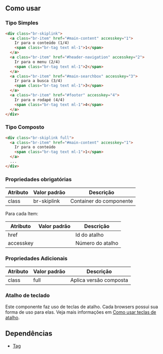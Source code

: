 [version]: # (1.0.1)

## Como usar

### Tipo Simples

```html
<div class="br-skiplink">
  <a class="br-item" href="#main-content" accesskey="1">
    Ir para o conteúdo (1/4)
    <span class="br-tag text ml-1">1</span>
  </a>
  <a class="br-item" href="#header-navigation" accesskey="2">
    Ir para o menu (2/4)
    <span class="br-tag text ml-1">2</span>
  </a>
  <a class="br-item" href="#main-searchbox" accesskey="3">
    Ir para a busca (3/4)
    <span class="br-tag text ml-1">3</span>
  </a>
  <a class="br-item" href="#footer" accesskey="4">
    Ir para o rodapé (4/4)
    <span class="br-tag text ml-1">4</span>
  </a>
</div>
```

### Tipo Composto

```html
<div class="br-skiplink full">
  <a class="br-item" href="#main-content" accesskey="1">
    Ir para o conteúdo
    <span class="br-tag text ml-1">1</span>
  </a>
  ...
</div>
```

### Propriedades obrigatórias

| Atributo | Valor padrão | Descrição               |
| -------- | ------------ | ----------------------- |
| class    | br-skiplink  | Container do componente |

Para cada Item:

| Atributo  | Valor padrão | Descrição        |
| --------- | ------------ | ---------------- |
| href      |              | Id do atalho     |
| accesskey |              | Número do atalho |

### Propriedades Adicionais

| Atributo | Valor padrão | Descrição              |
| -------- | ------------ | ---------------------- |
| class    | full         | Aplica versão composta |

### Atalho de teclado

Este componente faz uso de teclas de atalho. Cada browsers possui sua forma de uso para elas. Veja mais informações em [Como usar teclas de atalho](https://developer.mozilla.org/pt-BR/docs/Web/HTML/Global_attributes/accesskey).

## Dependências

- [Tag](/components/tag)
